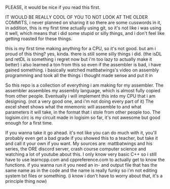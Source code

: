 PLEASE, it would be nice if you read this first.

IT WOULD BE REALLY COOL OF YOU TO NOT LOOK AT THE OLDER COMMITS, i never planned on sharing it so there are some cusswords in it,
in addition, this is my first time actually using git, so it's not like i was using it well, which means that i did some stupid or silly things, and i don't feel like getting roasted for these things.

this is my first time making anything for a CPU, so it's not good.
but am i proud of this thing? yes, kinda. there is still some silly things i did. (the isDL and retDL is something i regret now but i'm too lazy to actually make it better)
i also learned a ton from this so even if the assembler is bad, i have gained something.
i basically watched mattbatwings's video on assembly programming and took all the things i thought made sense and put it in

So this repo is a collection of everything i am making for my assembler. 
The assembler assembles my assembly language, which is almost fully copied from other people.
Eventually i will implement this into my CPU that i am designing. (not a very good one, and i'm not doing every part of it)
The excel sheet shows what the mnemonic will assemble to and what parameters it will take, in the format that i stole from other people too.
The logisim.circ is my circuit made in logisim so far, it's not awesome but good enough for a first time.

If you wanna take it go ahead. it's not like you can do much with it, you'll probably even get a bad grade if you showed this to a teacher, but take it and call it your own if you want.
My sources are: mattbatwings and his series, the ORE discord server, crash course computer science and watching a lot of youtube about this.
I only know very basic C++ so i still have to use learncpp.com and cppreference.com to actually get to know the functions.
if you wanna run it you need an in- and output file that has the same name as in the code and the name is really funky so i'm not editing system txt files or something. (i know i don't have to worry about that, it's a principle thing now)
